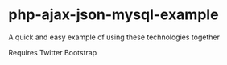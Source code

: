 php-ajax-json-mysql-example
===========================

A quick and easy example of using these technologies together 

Requires Twitter Bootstrap  
